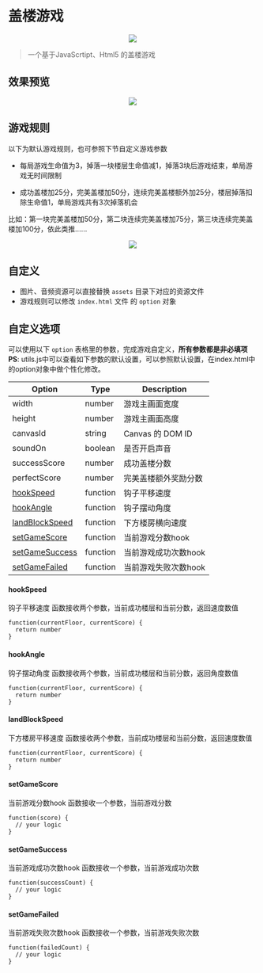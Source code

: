 # 盖楼游戏
<p align="center">
<img src="/blogimage/TowerGame/1.gif"/>
</p>

> 一个基于JavaScrtipt、Html5 的盖楼游戏

## 效果预览
<p align="center">
<img src="/blogimage/TowerGame/2.gif"/>
</p>

## 游戏规则

以下为默认游戏规则，也可参照下节自定义游戏参数

- 每局游戏生命值为3，掉落一块楼层生命值减1，掉落3块后游戏结束，单局游戏无时间限制

- 成功盖楼加25分，完美盖楼加50分，连续完美盖楼额外加25分，楼层掉落扣除生命值1，单局游戏共有3次掉落机会

比如：第一块完美盖楼加50分，第二块连续完美盖楼加75分，第三块连续完美盖楼加100分，依此类推……

<p align="center">
  <img src="/blogimage/TowerGame/3.jpeg" />
</p>

## 自定义
- 图片、音频资源可以直接替换 `assets` 目录下对应的资源文件
- 游戏规则可以修改 `index.html` 文件 的 `option` 对象

## 自定义选项

可以使用以下 `option` 表格里的参数，完成游戏自定义，**所有参数都是非必填项**
**PS**: utils.js中可以查看如下参数的默认设置，可以参照默认设置，在index.html中的option对象中做个性化修改。

| Option | Type | Description |
|---------|--------|-------------|
| width          | number | 游戏主画面宽度 |
| height         | number | 游戏主画面高度 |
| canvasId       | string | Canvas 的 DOM ID |
| soundOn        | boolean | 是否开启声音 |
| successScore   | number | 成功盖楼分数 |
| perfectScore   | number | 完美盖楼额外奖励分数 |
| <a href="#hookspeed">hookSpeed</a> | function | 钩子平移速度 |
| <a href="#hookangle">hookAngle</a> | function | 钩子摆动角度 |
| <a href="#landblockspeed">landBlockSpeed</a> | function | 下方楼房横向速度 |
| <a href="#setgamescore">setGameScore</a> | function | 当前游戏分数hook |
| <a href="#setgamesuccess">setGameSuccess</a> | function | 当前游戏成功次数hook |
| <a href="#setgamefailed">setGameFailed</a> | function | 当前游戏失败次数hook |

#### hookSpeed
钩子平移速度
函数接收两个参数，当前成功楼层和当前分数，返回速度数值
```
function(currentFloor, currentScore) {
  return number
}
```

#### hookAngle
钩子摆动角度
函数接收两个参数，当前成功楼层和当前分数，返回角度数值
```
function(currentFloor, currentScore) {
  return number
}
```

#### landBlockSpeed
下方楼房平移速度
函数接收两个参数，当前成功楼层和当前分数，返回速度数值
```
function(currentFloor, currentScore) {
  return number
}
```

#### setGameScore
当前游戏分数hook
函数接收一个参数，当前游戏分数
```
function(score) {
  // your logic
}
```

#### setGameSuccess
当前游戏成功次数hook
函数接收一个参数，当前游戏成功次数
```
function(successCount) {
  // your logic
}
```

#### setGameFailed
当前游戏失败次数hook
函数接收一个参数，当前游戏失败次数
```
function(failedCount) {
  // your logic
}
```


